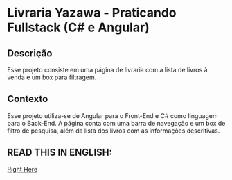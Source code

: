 # Livraria Yazawa - Praticando Fullstack (C# e Angular)

## Descrição
Esse projeto consiste em uma página de livraria com a lista de livros à venda e um box para filtragem.

## Contexto
Esse projeto utiliza-se de Angular para o Front-End e C# como linguagem para o Back-End. A página conta com uma barra de navegação e um box de filtro de pesquisa, além da lista dos livros com as informações descritivas.

## READ THIS IN ENGLISH:
[Right Here](https://github.com/harryazawa/livraria-api/blob/main/ENGLISH.md)
